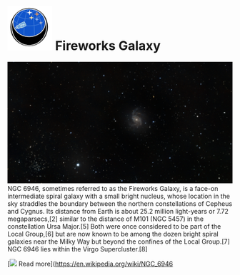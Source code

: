 # ![](../Imaging//Common/pyl-tiny.png) Fireworks Galaxy
![IMG](../Imaging//HD/Fireworks_Galaxy.jpg)
NGC 6946, sometimes referred to as the Fireworks Galaxy, is a face-on intermediate spiral galaxy with a small bright nucleus, whose location in the sky straddles the boundary between the northern constellations of Cepheus and Cygnus. Its distance from Earth is about 25.2 million light-years or 7.72 megaparsecs,[2] similar to the distance of M101 (NGC 5457) in the constellation Ursa Major.[5] Both were once considered to be part of the Local Group,[6] but are now known to be among the dozen bright spiral galaxies near the Milky Way but beyond the confines of the Local Group.[7] NGC 6946 lies within the Virgo Supercluster.[8]

[![](/home/lcv/Dropbox/AstroPhotography//Imaging//Common/Wikipedia.png) Read more](https://en.wikipedia.org/wiki/NGC_6946